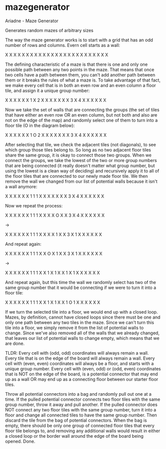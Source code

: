 # mazegenerator

Ariadne - Maze Generator

Generates random mazes of arbitrary sizes

The way the maze generator works is to start with a grid that has
an odd number of rows and columns. Evern cell starts as a wall:

X X X X X
X X X X X
X X X X X
X X X X X
X X X X X

The defining characteristic of a maze is that there is one and only
one possible path between any two points in the maze. That means that
once two cells have a path between them, you can't add another path
between them or it breaks the rules of what a maze is. To take advantage
of that fact, we make every cell that is in both an even row and an
even column a floor tile, and assign it a unique group number:

X X X X X
X 1 X 2 X
X X X X X
X 3 X 4 X
X X X X X

Now we take the set of walls that are connecting the groups (the set of
tiles that have either an even row OR an even column, but not both and
also are not on the edge of the map) and randomly select one of them to
turn into a floor tile (O in the diagram below):

X X X X X
X 1 O 2 X
X X X X X
X 3 X 4 X
X X X X X

After selecting that tile, we check the adjacent tiles (not diagonals),
to see which group those tiles belong to. So long as no two adjacent floor
tiles share the same group, it is okay to connect those two groups. When
we connect the groups, we take the lowest of the two or more group numbers
that are being connected (it really doesn't matter what group number, but
using the lowest is a clean way of deciding) and recursively apply it to
all of the floor tiles that are connected to our newly made floor tile.
We then remove the wall we changed from our list of potential walls because
it isn't a wall anymore:

X X X X X
X 1 1 1 X
X X X X X
X 3 X 4 X
X X X X X

Now we repeat the process:

X X X X X
X 1 1 1 X
X X X O X
X 3 X 4 X
X X X X X

->

X X X X X
X 1 1 1 X
X X X 1 X
X 3 X 1 X
X X X X X

And repeat again:

X X X X X
X 1 1 1 X
X O X 1 X
X 3 X 1 X
X X X X X

->

X X X X X
X 1 1 1 X
X 1 X 1 X
X 1 X 1 X
X X X X X

And repeat again, but this time the wall we randomly select has two of
the same group number that it would be connecting if we were to turn it
into a floor tile:

X X X X X
X 1 1 1 X
X 1 X 1 X
X 1 O 1 X
X X X X X

If we turn the selected tile into a floor, we would end up with a closed
loop. Mazes, by definition, cannot have closed loops since there must be
one and only one path between any two tiles in the maze. Since we can't
turn this tile into a floor, we simply remove it from the list of potential
walls to change. Since we've also removed all of the walls that we already
changed, that leaves our list of potential walls to change empty, which means
that we are done.


TLDR: Every cell with (odd, odd) coordinates will always remain a wall. Every
tile that is on the edge of the board will always remain a wall. Every cell
with (even, even) coordinates will always be a floor, and starts with a unique
group number. Every cell with (even, odd) or (odd, even) coordinates that is
NOT on the edge of the board, is a potential connector that may end up as a
wall OR may end up as a connecting floor between our starter floor tiles.

Throw all potential connectors into a bag and randomly pull out one at a time.
If the pulled potential connector connects two floor tiles with the same group
number, throw it away and pull another. If the pulled connector does NOT connect
any two floor tiles with the same group number, turn it into a floor and change
all connected tiles to have the same group number. Then discard the tile from
the bag of potential connectors. When the bag is empty, there should be only one
group of connected floor tiles that every floor tile belongs to, and removing
any additional walls would result in either a closed loop or the border wall
around the edge of the board being opened. Done.
